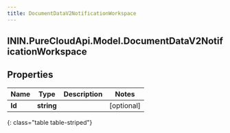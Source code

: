 ```yaml
---
title: DocumentDataV2NotificationWorkspace
---
```

## ININ.PureCloudApi.Model.DocumentDataV2NotificationWorkspace

## Properties

|Name | Type | Description | Notes|
|------------ | ------------- | ------------- | -------------|
| **Id** | **string** |  | [optional] |
{: class="table table-striped"}


